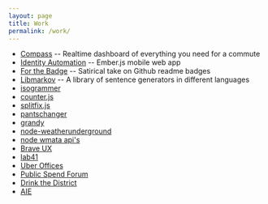```yaml
---
layout: page
title: Work
permalink: /work/
---
```


* [Compass](/compass/) -- Realtime dashboard of everything you need for a commute
* [Identity Automation](/identity-automation/) -- Ember.js mobile web app
* [For the Badge](/for-the-badge/) -- Satirical take on Github readme badges
* [Libmarkov](/libmarkov/) -- A library of sentence generators in different languages
* [isogrammer](https://isogrammer.com/)
* [counter.js](https://jaxgeller.com/projects/counter.js/)
* [splitfix.js](https://jaxgeller.com/projects/splitfix.js/)
* [pantschanger](https://pantschanger.com/)
* [grandy](https://grandy.io/)
* [node-weatherunderground](https://github.com/jaxgeller/node-weatherunderground/)
* [node wmata api's](https://github.com/jaxgeller/node-wmata-metro)
* [Brave UX](http://braveux.com/)
* [lab41](http://lab41.org/)
* [Uber Offices](http://uberoffices.com/)
* [Public Spend Forum](http://publicspendforum.net/)
* [Drink the District](http://drinkthedistrict.com/)
* [AIE](http://innovation.umd.edu)
